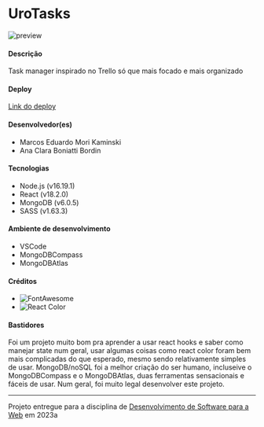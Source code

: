 # UroTasks
![preview](https://github.com/elc1090/project3-urotasks/assets/78169543/ef674720-4f38-433f-b05a-3842e4576ebf)

#### Descrição
Task manager inspirado no Trello só que mais focado e mais organizado

#### Deploy
[Link do deploy](https://urotasks.onrender.com/)

#### Desenvolvedor(es)
- Marcos Eduardo Mori Kaminski
- Ana Clara Boniatti Bordin

#### Tecnologias
- Node.js (v16.19.1)
- React (v18.2.0)
- MongoDB (v6.0.5)
- SASS (v1.63.3)

#### Ambiente de desenvolvimento
- VSCode
- MongoDBCompass
- MongoDBAtlas

#### Créditos
- ![FontAwesome](https://fontawesome.com/start)
- ![React Color](https://casesandberg.github.io/react-color/)

#### Bastidores
Foi um projeto muito bom pra aprender a usar react hooks e saber como manejar state num geral, usar algumas coisas como react color foram bem mais complicadas do que esperado, mesmo sendo relativamente simples de usar. MongoDB/noSQL foi a melhor criação do ser humano, incluseive o MongoDBCompass e o MongoDBAtlas, duas ferramentas sensacionais e fáceis de usar. Num geral, foi muito legal desenvolver este projeto.

---
Projeto entregue para a disciplina de [Desenvolvimento de Software para a Web](http://github.com/andreainfufsm/elc1090-2023a) em 2023a
